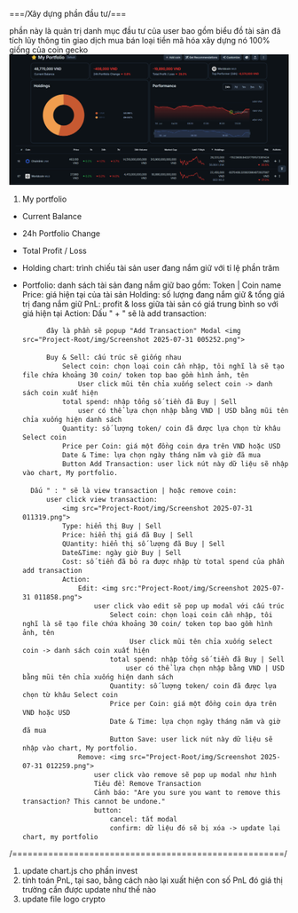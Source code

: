 ===/Xây dựng phần đầu tư/===

phần này là quản trị danh mục đầu tư của user
bao gồm biểu đồ tài sản đã tích lũy
thông tin giao dịch mua bán
loại tiền mã hóa
xây dựng nó 100% giống của coin gecko
<img src="Project-Root/img/Screenshot 2025-07-31 003811.png">

1. My portfolio
- Current Balance
- 24h Portfolio Change
- Total Profit / Loss
- Holding chart: trình chiếu tài sản user đang nắm giữ với tỉ lệ phần trăm
- Portfolio: danh sách tài sản đang nắm giữ bao gồm:
    Token | Coin name
    Price: giá hiện tại của tài sản
    Holding: số lượng đang nắm giữ & tổng giá trị đang nắm giữ
    PnL: profit & loss giữa tài sản có giá trung bình so với giá hiện tại
    Action: 
        Dấu " + " sẽ là add transaction:

            đây là phần sẽ popup "Add Transaction" Modal <img src="Project-Root/img/Screenshot 2025-07-31 005252.png"> 

            Buy & Sell: cấu trúc sẽ giống nhau
                Select coin: chọn loại coin cần nhập, tôi nghĩ là sẽ tạo file chứa khoảng 30 coin/ token top bao gồm hình ảnh, tên
                    User click mũi tên chỉa xuống select coin -> danh sách coin xuất hiện
                total spend: nhập tổng số tiền đã Buy | Sell
                    user có thể lựa chọn nhập bằng VND | USD bằng mũi tên chỉa xuống hiện danh sách
                Quantity: số lượng token/ coin đã được lựa chọn từ khâu Select coin
                Price per Coin: giá một đồng coin dựa trên VND hoặc USD
                Date & Time: lựa chọn ngày tháng năm và giờ đã mua
                Button Add Transaction: user lick nút này dữ liệu sẽ nhập vào chart, My portfolio.

        Dấu " : " sẽ là view transaction | hoặc remove coin:
            user click view transaction:
                <img src="Project-Root/img/Screenshot 2025-07-31 011319.png">
                Type: hiển thị Buy | Sell
                Price: hiển thị giá đã Buy | Sell
                QUantity: hiển thị số lượng đã Buy | Sell
                Date&Time: ngày giờ Buy | Sell
                Cost: số tiền đã bỏ ra được nhập từ total spend của phần add transaction
                Action: 
                    Edit: <img src:"Project-Root/img/Screenshot 2025-07-31 011858.png">
                        user click vào edit sẽ pop up modal với cấu trúc 
                            Select coin: chọn loại coin cần nhập, tôi nghĩ là sẽ tạo file chứa khoảng 30 coin/ token top bao gồm hình ảnh, tên
                                 User click mũi tên chỉa xuống select coin -> danh sách coin xuất hiện
                            total spend: nhập tổng số tiền đã Buy | Sell
                                user có thể lựa chọn nhập bằng VND | USD bằng mũi tên chỉa xuống hiện danh sách
                            Quantity: số lượng token/ coin đã được lựa chọn từ khâu Select coin
                            Price per Coin: giá một đồng coin dựa trên VND hoặc USD
                            Date & Time: lựa chọn ngày tháng năm và giờ đã mua
                            Button Save: user lick nút này dữ liệu sẽ nhập vào chart, My portfolio.
                    Remove: <img src="Project-Root/img/Screenshot 2025-07-31 012259.png">
                        user click vào remove sẽ pop up modal như hình
                        Tiêu đề: Remove Transaction
                        Cảnh báo: "Are you sure you want to remove this transaction? This cannot be undone."
                        button: 
                            cancel: tắt modal
                            confirm: dữ liệu đó sẽ bị xóa -> update lại chart, my portfolio
    
/=====================================================/
1. update chart.js cho phần invest
2. tính toán PnL, tại sao, bằng cách nào lại xuất hiện con số PnL đó
    giá thị trường cần được update như thế nào
3. update file logo crypto

